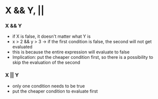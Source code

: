 # X && Y, ||

### X && Y

* if X is false, it doesn't matter what Y is
* x > 2 && y > 3  -> if the first condition is false, the second will not get evaluated
* this is because the entire expression will evaluate to false
* Implication: put the cheaper condition first, so there is a possibility to skip the evaluation of the second&#x20;

### X || Y

* only one condition needs to be true
* put the cheaper condition to evaluate first
